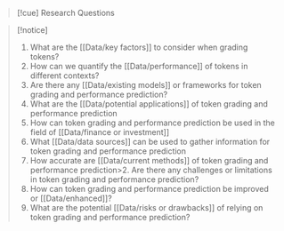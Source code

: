>[!cue] Research Questions

>[!notice]
>1. What are the [[Data/key factors]] to consider when grading tokens?
>2. How can we quantify the [[Data/performance]] of tokens in different contexts?
>3. Are there any [[Data/existing models]] or frameworks for token grading and performance prediction?
>4. What are the [[Data/potential applications]] of token grading and performance prediction
>5. How can token grading and performance prediction be used in the field of [[Data/finance or investment]]
>6. What [[Data/data sources]] can be used to gather information for token grading and performance prediction
>1. How accurate are [[Data/current methods]] of token grading and performance prediction>2. Are there any challenges or limitations in token grading and performance prediction?
>2. How can token grading and performance prediction be improved or [[Data/enhanced]]?
>3. What are the potential [[Data/risks or drawbacks]] of relying on token grading and performance prediction?

